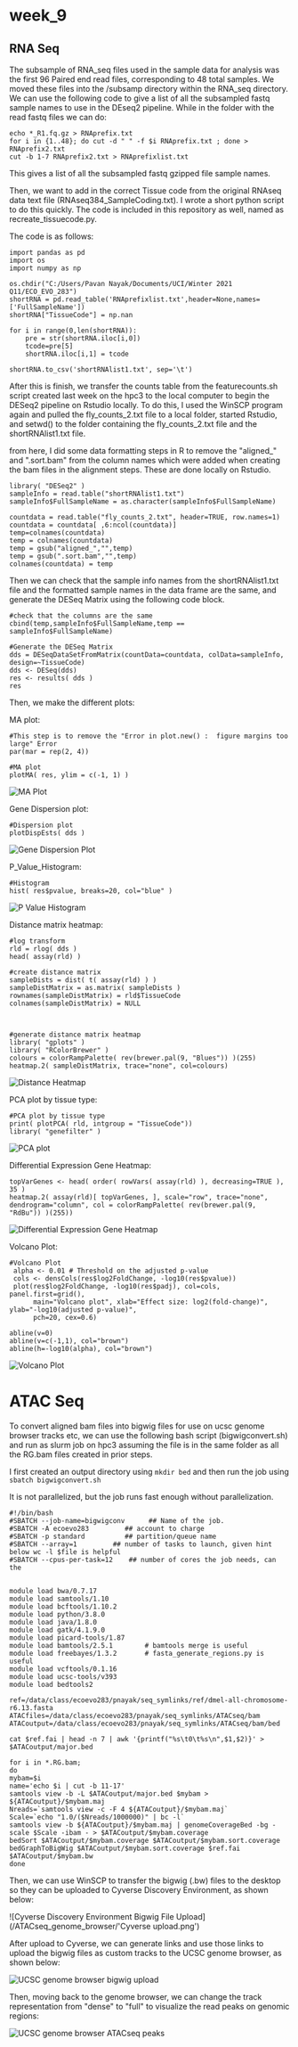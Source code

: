 # week_9

## RNA Seq

The subsample of RNA_seq files used in the sample data for analysis was the first 96 Paired end read files, corresponding to 48 total samples. We moved these files into the /subsamp directory within the RNA_seq directory. We can use the following code to give a list of all the subsampled fastq sample names to use in the DEseq2 pipeline.
While in the folder with the read fastq files we can do:

```
echo *_R1.fq.gz > RNAprefix.txt
for i in {1..48}; do cut -d " " -f $i RNAprefix.txt ; done > RNAprefix2.txt
cut -b 1-7 RNAprefix2.txt > RNAprefixlist.txt
```

This gives a list of all the subsampled fastq gzipped file sample names.

Then, we want to add in the correct Tissue code from the original RNAseq data text file (RNAseq384_SampleCoding.txt). I wrote a short python script to do this quickly. The code is included in this repository as well, named as recreate_tissuecode.py.

The code is as follows:

```
import pandas as pd
import os
import numpy as np

os.chdir("C:/Users/Pavan Nayak/Documents/UCI/Winter 2021 Q11/ECO_EVO_283")
shortRNA = pd.read_table('RNAprefixlist.txt',header=None,names=['FullSampleName'])
shortRNA["TissueCode"] = np.nan

for i in range(0,len(shortRNA)):
    pre = str(shortRNA.iloc[i,0])
    tcode=pre[5]
    shortRNA.iloc[i,1] = tcode

shortRNA.to_csv('shortRNAlist1.txt', sep='\t')

```
After this is finish, we transfer the counts table from the featurecounts.sh script created last week on the hpc3 to the local computer to begin the DESeq2 pipeline on Rstudio locally. To do this, I used the WinSCP program again and pulled the fly_counts_2.txt file to a local folder, started Rstudio, and setwd() to the folder containing the fly_counts_2.txt file and the shortRNAlist1.txt file.


from here, I did some data formatting steps in R to remove the "aligned_" and ".sort.bam" from the column names which were added when creating the bam files in the alignment steps. These are done locally on Rstudio.


```
library( "DESeq2" )
sampleInfo = read.table("shortRNAlist1.txt")
sampleInfo$FullSampleName = as.character(sampleInfo$FullSampleName)

countdata = read.table("fly_counts_2.txt", header=TRUE, row.names=1)
countdata = countdata[ ,6:ncol(countdata)]
temp=colnames(countdata)
temp = colnames(countdata)
temp = gsub("aligned_","",temp)
temp = gsub(".sort.bam","",temp)
colnames(countdata) = temp

```

Then we can check that the sample info names from the shortRNAlist1.txt file and the formatted sample names in the data frame are the same, and generate the DESeq Matrix using the following code block.

```
#check that the columns are the same
cbind(temp,sampleInfo$FullSampleName,temp == sampleInfo$FullSampleName)

#Generate the DESeq Matrix
dds = DESeqDataSetFromMatrix(countData=countdata, colData=sampleInfo, design=~TissueCode)
dds <- DESeq(dds)
res <- results( dds )
res
```

Then, we make the different plots:

MA plot:

```
#This step is to remove the "Error in plot.new() :  figure margins too large" Error
par(mar = rep(2, 4))

#MA plot
plotMA( res, ylim = c(-1, 1) )
```

![MA Plot](/Figures/MAPlot.png)

Gene Dispersion plot:

```
#Dispersion plot
plotDispEsts( dds )
```
![Gene Dispersion Plot](/Figures/Dispersion_Plot.png)

P_Value_Histogram:

```
#Histogram
hist( res$pvalue, breaks=20, col="blue" )
```
![P Value Histogram](/Figures/p_value_histogram.png)

Distance matrix heatmap:

```
#log transform
rld = rlog( dds )
head( assay(rld) )

#create distance matrix
sampleDists = dist( t( assay(rld) ) )
sampleDistMatrix = as.matrix( sampleDists )
rownames(sampleDistMatrix) = rld$TissueCode
colnames(sampleDistMatrix) = NULL



#generate distance matrix heatmap
library( "gplots" )
library( "RColorBrewer" )
colours = colorRampPalette( rev(brewer.pal(9, "Blues")) )(255)
heatmap.2( sampleDistMatrix, trace="none", col=colours)
```
![Distance Heatmap](/Figures/distance_heatmap.png)

PCA plot by tissue type:

```
#PCA plot by tissue type
print( plotPCA( rld, intgroup = "TissueCode"))
library( "genefilter" )
```
![PCA plot](/Figures/PCA_plot.png)

Differential Expression Gene Heatmap:

```
topVarGenes <- head( order( rowVars( assay(rld) ), decreasing=TRUE ), 35 )
heatmap.2( assay(rld)[ topVarGenes, ], scale="row", trace="none", dendrogram="column", col = colorRampPalette( rev(brewer.pal(9, "RdBu")) )(255))
```

![Differential Expression Gene Heatmap](/Figures/DEG_heatmap.png)

Volcano Plot:

```
#Volcano Plot
 alpha <- 0.01 # Threshold on the adjusted p-value
 cols <- densCols(res$log2FoldChange, -log10(res$pvalue))
 plot(res$log2FoldChange, -log10(res$padj), col=cols, panel.first=grid(),
      main="Volcano plot", xlab="Effect size: log2(fold-change)", ylab="-log10(adjusted p-value)",
      pch=20, cex=0.6)
 
abline(v=0)
abline(v=c(-1,1), col="brown")
abline(h=-log10(alpha), col="brown")
```
![Volcano Plot](/Figures/Volcano_plot.png)


# ATAC Seq

To convert aligned bam files into bigwig files for use on ucsc genome browser tracks etc, we can use the following bash script (bigwigconvert.sh) and run as slurm job on hpc3
assuming the file is in the same folder as all the RG.bam files created in prior steps.

I first created an output directory using `mkdir bed` and then run the job using `sbatch bigwigconvert.sh`

It is not parallelized, but the job runs fast enough without parallelization.

```
#!/bin/bash
#SBATCH --job-name=bigwigconv      ## Name of the job.
#SBATCH -A ecoevo283         ## account to charge
#SBATCH -p standard          ## partition/queue name
#SBATCH --array=1         ## number of tasks to launch, given hint below wc -l $file is helpful
#SBATCH --cpus-per-task=12    ## number of cores the job needs, can the


module load bwa/0.7.17
module load samtools/1.10
module load bcftools/1.10.2
module load python/3.8.0
module load java/1.8.0
module load gatk/4.1.9.0
module load picard-tools/1.87
module load bamtools/2.5.1        # bamtools merge is useful
module load freebayes/1.3.2       # fasta_generate_regions.py is useful
module load vcftools/0.1.16
module load ucsc-tools/v393
module load bedtools2

ref=/data/class/ecoevo283/pnayak/seq_symlinks/ref/dmel-all-chromosome-r6.13.fasta
ATACfiles=/data/class/ecoevo283/pnayak/seq_symlinks/ATACseq/bam
ATACoutput=/data/class/ecoevo283/pnayak/seq_symlinks/ATACseq/bam/bed

cat $ref.fai | head -n 7 | awk '{printf("%s\t0\t%s\n",$1,$2)}' > $ATACoutput/major.bed

for i in *.RG.bam;
do
mybam=$i
name='echo $i | cut -b 11-17'
samtools view -b -L $ATACoutput/major.bed $mybam > ${ATACoutput}/$mybam.maj
Nreads=`samtools view -c -F 4 ${ATACoutput}/$mybam.maj`
Scale=`echo "1.0/($Nreads/1000000)" | bc -l`
samtools view -b ${ATACoutput}/$mybam.maj | genomeCoverageBed -bg -scale $Scale -ibam - > $ATACoutput/$mybam.coverage
bedSort $ATACoutput/$mybam.coverage $ATACoutput/$mybam.sort.coverage
bedGraphToBigWig $ATACoutput/$mybam.sort.coverage $ref.fai $ATACoutput/$mybam.bw
done

```

Then, we can use WinSCP to transfer the bigwig (.bw) files to the desktop so they can be uploaded to Cyverse Discovery Environment, as shown below:

![Cyverse Discovery Environment Bigwig File Upload](/ATACseq_genome_browser/'Cyverse upload.png')

After upload to Cyverse, we can generate links and use those links to upload the bigwig files as custom tracks to the UCSC genome browser, as shown below:

![UCSC genome browser bigwig upload](/ATACseq_genome_browser/genome_browser_upload.png)

Then, moving back to the genome browser, we can change the track representation from "dense" to "full" to visualize the read peaks on genomic regions:

![UCSC genome browser ATACseq peaks](/ATACseq_genome_browser/genome_browser_peaks.png)


